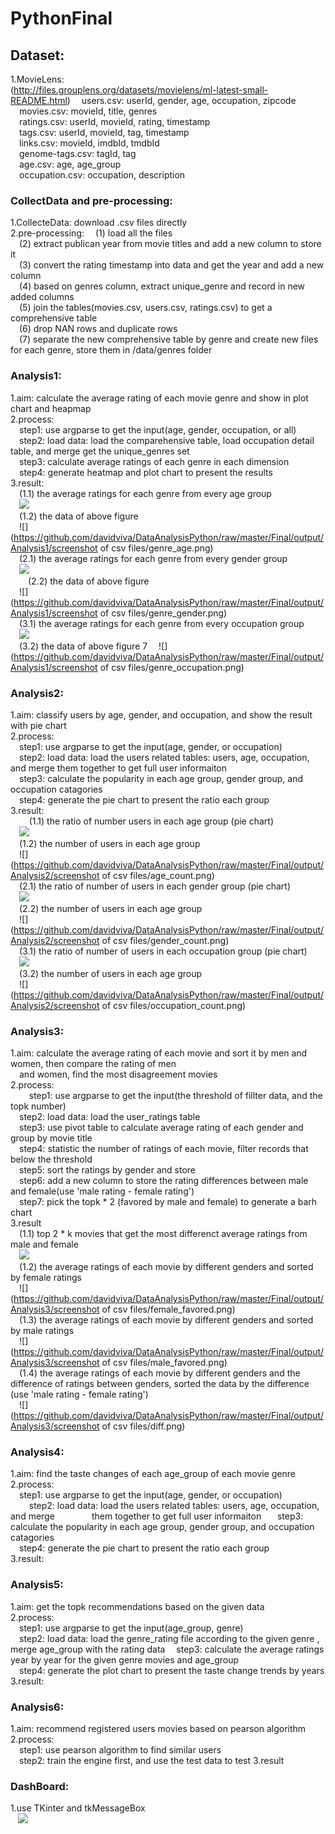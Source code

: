# PythonFinal

## Dataset:  
  1.MovieLens:  
  (http://files.grouplens.org/datasets/movielens/ml-latest-small-README.html)
  &emsp;users.csv: userId, gender, age, occupation, zipcode  
  &emsp;movies.csv: movieId, title, genres  
  &emsp;ratings.csv: userId, movieId, rating, timestamp  
  &emsp;tags.csv: userId, movieId, tag, timestamp  
  &emsp;links.csv: movieId, imdbId, tmdbId  
  &emsp;genome-tags.csv: tagId, tag  
  &emsp;age.csv: age, age_group  
  &emsp;occupation.csv: occupation, description  
  
### CollectData and pre-processing:    
  1.CollecteData: download .csv files directly  
  2.pre-processing: 
  &emsp;(1) load all the files    
  &emsp;(2) extract publican year from movie titles and add a new column to store it  
  &emsp;(3) convert the rating timestamp into data and get the year and add a new column  
  &emsp;(4) based on genres column, extract unique_genre and record in new added columns  
  &emsp;(5) join the tables(movies.csv, users.csv, ratings.csv) to get a comprehensive table  
  &emsp;(6) drop NAN rows and duplicate rows  
  &emsp;(7) separate the new comprehensive table by genre and create new files for each genre, store them in /data/genres folder    
  
### Analysis1:  
  1.aim: calculate the average rating of each movie genre and show in plot chart and heapmap  
  2.process:  
      &emsp;step1: use argparse to get the input(age, gender, occupation, or all)  
      &emsp;step2: load data: load the comparehensive table, load occupation detail table, and merge
               get the unique_genres set  
      &emsp;step3: calculate average ratings of each genre in each dimension  
      &emsp;step4: generate heatmap and plot chart to present the results  
  3.result:   
      &emsp;(1.1) the average ratings for each genre from every age group  
      &emsp;![](https://github.com/davidviva/DataAnalysisPython/raw/master/Final/output/Analysis1/genre_age_fig.png)       
      &emsp;(1.2) the data of above figure  
      &emsp;![](https://github.com/davidviva/DataAnalysisPython/raw/master/Final/output/Analysis1/screenshot of csv files/genre_age.png)  
      &emsp;(2.1) the average ratings for each genre from every gender group    
      &emsp;![](https://github.com/davidviva/DataAnalysisPython/raw/master/Final/output/Analysis1/genre_gender_fig.png)    
      &emsp;&emsp;(2.2) the data of above figure  
      &emsp;![](https://github.com/davidviva/DataAnalysisPython/raw/master/Final/output/Analysis1/screenshot of csv files/genre_gender.png)  
      &emsp;(3.1) the average ratings for each genre from every occupation group  
      &emsp;![](https://github.com/davidviva/DataAnalysisPython/raw/master/Final/output/Analysis1/genre_occupation_fig.png)  
      &emsp;(3.2) the data of above figure  7
      &emsp;![](https://github.com/davidviva/DataAnalysisPython/raw/master/Final/output/Analysis1/screenshot of csv files/genre_occupation.png)
        
### Analysis2:  
  1.aim: classify users by age, gender, and occupation, and show the result with pie chart  
  2.process:  
      &emsp;step1: use argparse to get the input(age, gender, or occupation)   
      &emsp;step2: load data: load the users related tables: users, age, occupation, and merge
               them together to get full user informaiton  
      &emsp;step3: calculate the popularity in each age group, gender group, and occupation catagories   
      &emsp;step4: generate the pie chart to present the ratio each group  
  3.result:  
      &emsp;(1.1) the ratio of number users in each age group (pie chart)  
      &emsp;![](https://github.com/davidviva/DataAnalysisPython/raw/master/Final/output/Analysis2/figure_age.png)       
      &emsp;(1.2) the number of users in each age group  
      &emsp;![](https://github.com/davidviva/DataAnalysisPython/raw/master/Final/output/Analysis2/screenshot of csv files/age_count.png)  
      &emsp;(2.1) the ratio of number of users in each gender group (pie chart)  
      &emsp;![](https://github.com/davidviva/DataAnalysisPython/raw/master/Final/output/Analysis2/figure_gender.png)       
      &emsp;(2.2) the number of users in each age group  
      &emsp;![](https://github.com/davidviva/DataAnalysisPython/raw/master/Final/output/Analysis2/screenshot of csv files/gender_count.png)  
      &emsp;(3.1) the ratio of number of users in each occupation group (pie chart)  
      &emsp;![](https://github.com/davidviva/DataAnalysisPython/raw/master/Final/output/Analysis2/figure_occupation.png)       
      &emsp;(3.2) the number of users in each age group  
      &emsp;![](https://github.com/davidviva/DataAnalysisPython/raw/master/Final/output/Analysis2/screenshot of csv files/occupation_count.png)  
      
### Analysis3:  
  1.aim: calculate the average rating of each movie and sort it by men and women, then compare the rating of men  
  &emsp;and women, find the most disagreement movies  
  2.process:  
      &emsp;step1: use argparse to get the input(the threshold of fillter data, and the topk number)  
      &emsp;step2: load data: load the user_ratings table  
      &emsp;step3: use pivot table to calculate average rating of each gender and group by movie title   
      &emsp;step4: statistic the number of ratings of each movie, filter records that below the threshold   
      &emsp;step5: sort the ratings by gender and store   
      &emsp;step6: add a new column to store the rating differences between male and female(use 'male rating - female rating')   
      &emsp;step7: pick the topk * 2 (favored by male and female) to generate a barh chart  
  3.result  
      &emsp;(1.1) top 2 * k movies that get the most differenct average ratings from male and female  
      &emsp;![](https://github.com/davidviva/DataAnalysisPython/raw/master/Final/output/Analysis3/figure_3.png)         
      &emsp;(1.2) the average ratings of each movie by different genders and sorted by female ratings  
      &emsp;![](https://github.com/davidviva/DataAnalysisPython/raw/master/Final/output/Analysis3/screenshot of csv files/female_favored.png)  
      &emsp;(1.3) the average ratings of each movie by different genders and sorted by male ratings   
      &emsp;![](https://github.com/davidviva/DataAnalysisPython/raw/master/Final/output/Analysis3/screenshot of csv files/male_favored.png)  
      &emsp;(1.4) the average ratings of each movie by different genders and the difference of ratings between genders, sorted the data by the difference (use 'male rating - female rating')   
      &emsp;![](https://github.com/davidviva/DataAnalysisPython/raw/master/Final/output/Analysis3/screenshot of csv files/diff.png)  
      
### Analysis4:  
  1.aim: find the taste changes of each age_group of each movie genre  
  2.process:   
      &emsp;step1: use argparse to get the input(age, gender, or occupation)  
      &emsp;step2: load data: load the users related tables: users, age, occupation, and merge
               them together to get full user informaiton  
      &emsp;step3: calculate the popularity in each age group, gender group, and occupation catagories   
      &emsp;step4: generate the pie chart to present the ratio each group  
  3.result:  
  
### Analysis5:  
  1.aim: get the topk recommendations based on the given data  
  2.process:  
      &emsp;step1: use argparse to get the input(age_group, genre)  
      &emsp;step2: load data: load the genre_rating file according to the given genre , merge age_group with the rating data
      &emsp;step3: calculate the average ratings year by year for the given genre movies and age_group   
      &emsp;step4: generate the plot chart to present the taste change trends by years   
  3.result:  
  
### Analysis6:  
  1.aim: recommend registered users movies based on pearson algorithm  
  2.process:  
      &emsp;step1: use pearson algorithm to find similar users  
      &emsp;step2: train the engine first, and use the test data to test
  3.result

### DashBoard:  
  1.use TKinter and tkMessageBox  
    ![](https://github.com/davidviva/DataAnalysisPython/raw/master/Final/output/dashboard.png)  
    
